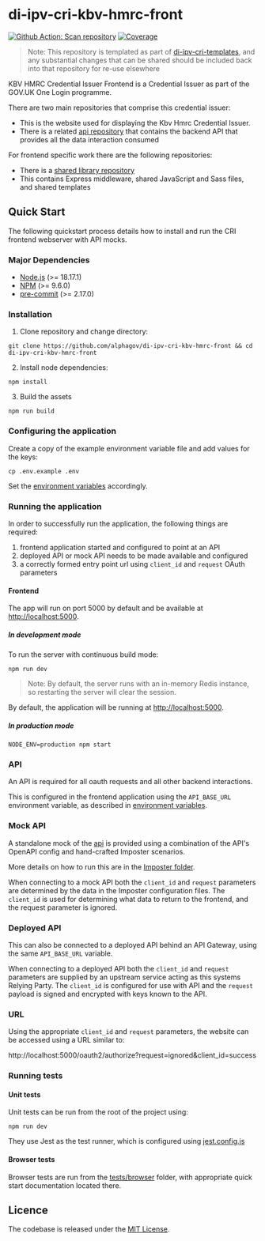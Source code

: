 # di-ipv-cri-kbv-hmrc-front

[![Github Action: Scan repository](https://github.com/govuk-one-login/ipv-cri-kbv-hmrc-front/actions/workflows/scan-repo.yml/badge.svg?branch=main)](https://github.com/govuk-one-login/ipv-cri-kbv-hmrc-front/actions/workflows/scan-repo.yml?query=branch%3Amain)
[![Coverage](https://sonarcloud.io/api/project_badges/measure?project=ipv-cri-kbv-hmrc-front&metric=coverage)](https://sonarcloud.io/summary/new_code?id=ipv-cri-kbv-hmrc-front)

> Note: This repository is templated as part of [di-ipv-cri-templates](https://github.com/govuk-one-login/di-ipv-cri-templates), and any substantial changes that can be shared should be included back into that repository for re-use elsewhere

KBV HMRC Credential Issuer Frontend is a Credential Issuer as part of the GOV.UK One Login programme.

There are two main repositories that comprise this credential issuer:

- This is the website used for displaying the Kbv Hmrc Credential Issuer.
- There is a related [api repository](https://github.com/govuk-one-login/di-ipv-cri-kbv-hmrc-api) that contains the backend API that provides all the data interaction consumed

For frontend specific work there are the following repositories:

- There is a [shared library repository](https://github.com/alphagov/di-ipv-cri-common-express)
- This contains Express middleware, shared JavaScript and Sass files, and shared templates

## Quick Start

The following quickstart process details how to install and run the CRI frontend webserver with API mocks.

### Major Dependencies

- [Node.js](https://nodejs.org/en/) (>= 18.17.1)
- [NPM](https://www.npmjs.com/) (>= 9.6.0)
- [pre-commit](https://pre-commit.com/) (>= 2.17.0)

### Installation

1. Clone repository and change directory:

```
git clone https://github.com/alphagov/di-ipv-cri-kbv-hmrc-front && cd di-ipv-cri-kbv-hmrc-front
```

2. Install node dependencies:

```
npm install
```

3. Build the assets

```
npm run build
```

### Configuring the application

Create a copy of the example environment variable file and add values for the keys:

```
cp .env.example .env
```

Set the [environment variables](./environment-variables.md) accordingly.

### Running the application

In order to successfully run the application, the following things are required:

1. frontend application started and configured to point at an API
2. deployed API or mock API needs to be made available and configured
3. a correctly formed entry point url using `client_id` and `request` OAuth parameters

#### Frontend

The app will run on port 5000 by default and be available at [http://localhost:5000](http://localhost:5000).

##### In development mode

To run the server with continuous build mode:

```
npm run dev
```

> Note: By default, the server runs with an in-memory Redis instance, so restarting the server will clear the session.

By default, the application will be running at [http://localhost:5000](http://localhost:5000).

##### In production mode

```
NODE_ENV=production npm start
```

### API

An API is required for all oauth requests and all other backend interactions.

This is configured in the frontend application using the `API_BASE_URL` environment variable, as described in [environment variables](./environment-variables.md).

### Mock API

A standalone mock of the [api](https://github.com/alphagov/di-ipv-cri-kbv-hmrc-api) is provided using a combination of the API's OpenAPI config and hand-crafted Imposter scenarios.

More details on how to run this are in the [Imposter folder](./tests/imposter/).

When connecting to a mock API both the `client_id` and `request` parameters are determined by the data in the Imposter configuration files. The `client_id` is used for determining what data to return to the frontend, and the request parameter is ignored.

### Deployed API

This can also be connected to a deployed API behind an API Gateway, using the same `API_BASE_URL` variable.

When connecting to a deployed API both the `client_id` and `request` parameters are supplied by an upstream service acting as this systems Relying Party. The `client_id` is configured for use with API and the `request` payload is signed and encrypted with keys known to the API.

### URL

Using the appropriate `client_id` and `request` parameters, the website can be accessed using a URL similar to:

http://localhost:5000/oauth2/authorize?request=ignored&client_id=success

### Running tests

#### Unit tests

Unit tests can be run from the root of the project using:

```
npm run dev
```

They use Jest as the test runner, which is configured using [jest.config.js](./jest.config.js)

#### Browser tests

Browser tests are run from the [tests/browser](./tests/browser/) folder, with appropriate quick start documentation located there.

## Licence

The codebase is released under the [MIT License](./LICENSE).
